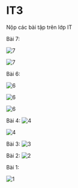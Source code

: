 # IT3
Nộp các bài tập trên lớp IT

Bài 7:

![7](bt7_1_mobile.png)

![7](bt7_2_mobile.png)

Bài 6:

![6](bt6_0_mobile.png)

![6](bt6_mobile.png)

![6](bt6_1_mobile.png)

Bài 4:
![4](bt4_mobile.png)

![4](bt4_1_mobile.png)

Bài 3:
![3](bt3_mobile.png)

Bài 2:
![2](bt2_moblie.png)

Bài 1:

![1](bt1_1_moblie.png)